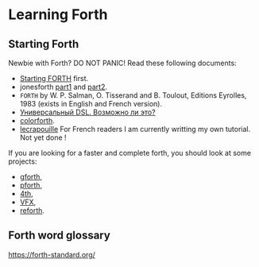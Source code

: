 # Learning Forth

## Starting Forth

Newbie with Forth? DO NOT PANIC! Read these following documents:
* [Starting FORTH](https://www.forth.com/starting-forth/) first.
* jonesforth [part1](https://github.com/AlexandreAbreu/jonesforth/blob/master/jonesforth.S)
and [part2](https://github.com/AlexandreAbreu/jonesforth/blob/master/jonesforth.f).
* `FORTH` by W. P. Salman, O. Tisserand and B. Toulout, Editions Eyrolles, 1983 (exists in English and French version).
* [Универсальный DSL. Возможно ли это?](https://habr.com/ru/company/tinkoff/blog/477902/)
* [colorforth](http://www.figuk.plus.com/articles/chuck.pdf).
* [lecrapouille](https://lecrapouille.github.io/forth-fr.html) For French readers I am currently writting my own tutorial. Not yet done !

If you are looking for a faster and complete forth, you should look at some projects:
* [gforth](https://gforth.org/),
* [pforth](http://www.softsynth.com/pforth/),
* [4th](https://thebeez.home.xs4all.nl/4tH/),
* [VFX](https://www.mpeforth.com/vfxlinux.htm),
* [reforth](https://github.com/seanpringle/reforth).

## Forth word glossary

https://forth-standard.org/
